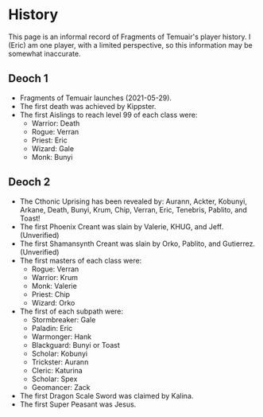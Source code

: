 # History

This page is an informal record of Fragments of Temuair's player history. I (Eric) am one player, with a limited perspective, so this information may be somewhat inaccurate.

## Deoch 1

- Fragments of Temuair launches (2021-05-29).
- The first death was achieved by Kippster.
- The first Aislings to reach level 99 of each class were:
    - Warrior: Death
    - Rogue: Verran
    - Priest: Eric
    - Wizard: Gale
    - Monk: Bunyi

## Deoch 2

- The Cthonic Uprising has been revealed by: Aurann, Ackter, Kobunyi, Arkane, Death, Bunyi, Krum, Chip, Verran, Eric, Tenebris, Pablito, and Toast!
- The first Phoenix Creant was slain by Valerie, KHUG, and Jeff. (Unverified)
- The first Shamansynth Creant was slain by Orko, Pablito, and Gutierrez. (Unverified)
- The first masters of each class were:
    - Rogue: Verran
    - Warrior: Krum
    - Monk: Valerie
    - Priest: Chip
    - Wizard: Orko
- The first of each subpath were:
    - Stormbreaker: Gale
    - Paladin: Eric
    - Warmonger: Hank
    - Blackguard: Bunyi or Toast
    - Scholar: Kobunyi
    - Trickster: Aurann
    - Cleric: Katurina
    - Scholar: Spex
    - Geomancer: Zack
- The first Dragon Scale Sword was claimed by Kalina.
- The first Super Peasant was Jesus.

